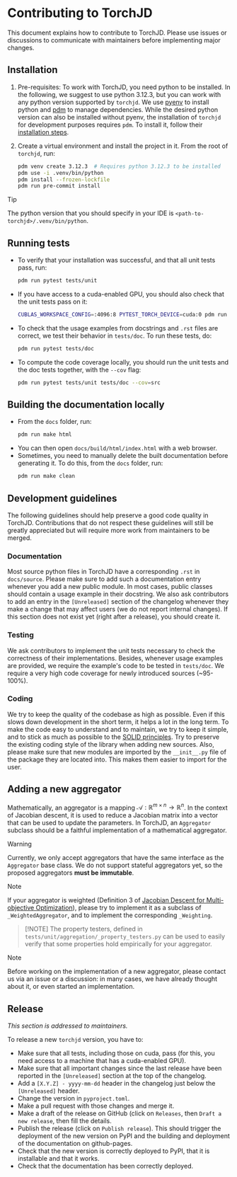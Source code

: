 # Contributing to TorchJD

This document explains how to contribute to TorchJD. Please use issues or discussions to communicate
with maintainers before implementing major changes.

## Installation

1) Pre-requisites: To work with TorchJD, you need python to be installed. In the following, we
   suggest to use python 3.12.3, but you can work with any python version supported by `torchjd`. We
   use [pyenv](https://github.com/pyenv/pyenv) to install python and
   [pdm](https://pdm-project.org/en/latest/) to manage dependencies. While the desired python
   version can also be installed without pyenv, the installation of `torchjd` for development
   purposes requires `pdm`. To install it, follow their
   [installation steps](https://pdm-project.org/en/latest/#installation).

2) Create a virtual environment and install the project in it. From the root of `torchjd`, run:
   ```bash
   pdm venv create 3.12.3  # Requires python 3.12.3 to be installed
   pdm use -i .venv/bin/python
   pdm install --frozen-lockfile
   pdm run pre-commit install
   ```

> [!TIP]
> The python version that you should specify in your IDE is `<path-to-torchjd>/.venv/bin/python`.

## Running tests
   - To verify that your installation was successful, and that all unit tests pass, run:
     ```bash
     pdm run pytest tests/unit
     ```

   - If you have access to a cuda-enabled GPU, you should also check that the unit tests pass on it:
     ```bash
     CUBLAS_WORKSPACE_CONFIG=:4096:8 PYTEST_TORCH_DEVICE=cuda:0 pdm run pytest tests/unit
     ```

   - To check that the usage examples from docstrings and `.rst` files are correct, we test their
   behavior in `tests/doc`. To run these tests, do:
     ```bash
     pdm run pytest tests/doc
     ```

  - To compute the code coverage locally, you should run the unit tests and the doc tests together,
  with the `--cov` flag:
    ```bash
    pdm run pytest tests/unit tests/doc --cov=src
    ```

## Building the documentation locally
   - From the `docs` folder, run:
     ```bash
     pdm run make html
     ```
   - You can then open `docs/build/html/index.html` with a web browser.
   - Sometimes, you need to manually delete the built documentation before generating it. To do
   this, from the `docs` folder, run:
     ```bash
     pdm run make clean
     ```

## Development guidelines

The following guidelines should help preserve a good code quality in TorchJD. Contributions that do
not respect these guidelines will still be greatly appreciated but will require more work from
maintainers to be merged.

### Documentation

Most source python files in TorchJD have a corresponding `.rst` in `docs/source`. Please make sure
to add such a documentation entry whenever you add a new public module. In most cases, public
classes should contain a usage example in their docstring. We also ask contributors to add an entry
in the `[Unreleased]` section of the changelog whenever they make a change that may affect users (we
do not report internal changes). If this section does not exist yet (right after a release), you
should create it.

### Testing

We ask contributors to implement the unit tests necessary to check the correctness of their
implementations. Besides, whenever usage examples are provided, we require the example's code to be
tested in `tests/doc`. We require a very high code coverage for newly introduced sources (~95-100%).

### Coding

We try to keep the quality of the codebase as high as possible. Even if this slows down development
in the short term, it helps a lot in the long term. To make the code easy to understand and to
maintain, we try to keep it simple, and to stick as much as possible to the
[SOLID principles](https://en.wikipedia.org/wiki/SOLID). Try to preserve the existing coding style
of the library when adding new sources. Also, please make sure that new modules are imported by the
`__init__.py` file of the package they are located into. This makes them easier to import for the
user.

## Adding a new aggregator

Mathematically, an aggregator is a mapping $\mathcal A: \mathbb R^{m \times n} \to \mathbb R^n$. In
the context of Jacobian descent, it is used to reduce a Jacobian matrix into a vector that can be
used to update the parameters. In TorchJD, an `Aggregator` subclass should be a faithful
implementation of a mathematical aggregator.

> [!WARNING]
> Currently, we only accept aggregators that have the same interface as the `Aggregator` base class.
> We do not support stateful aggregators yet, so the proposed aggregators **must be immutable**.

> [!NOTE]
> If your aggregator is weighted (Definition 3 of
> [Jacobian Descent for Multi-objective Optimization](https://arxiv.org/pdf/2406.16232)), please try
> to implement it as a subclass of `_WeightedAggregator`, and to implement the corresponding
> `_Weighting`.

> [!NOTE] The property testers, defined in `tests/unit/aggregation/_property_testers.py` can be
> used to easily verify that some properties hold empirically for your aggregator.

> [!NOTE]
> Before working on the implementation of a new aggregator, please contact us via an issue or a
> discussion: in many cases, we have already thought about it, or even started an implementation.

## Release

*This section is addressed to maintainers.*

To release a new `torchjd` version, you have to:
- Make sure that all tests, including those on cuda, pass (for this, you need access to a machine
  that has a cuda-enabled GPU).
- Make sure that all important changes since the last release have been reported in the
  `[Unreleased]`
  section at the top of the changelog.
- Add a `[X.Y.Z] - yyyy-mm-dd` header in the changelog just below the `[Unreleased]` header.
- Change the version in `pyproject.toml`.
- Make a pull request with those changes and merge it.
- Make a draft of the release on GitHub (click on `Releases`, then `Draft a new release`, then fill
  the details.
- Publish the release (click on  `Publish release`). This should trigger the deployment of the new
  version on PyPI and the building and deployment of the documentation on github-pages.
- Check that the new version is correctly deployed to PyPI, that it is installable and that it
  works.
- Check that the documentation has been correctly deployed.
